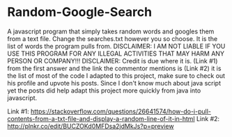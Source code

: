 # Random-Google-Search
A javascript program that simply takes random words and googles them from a text file.
Change the searches.txt however you so choose. It is the list of words the program pulls from.
DISCLAIMER: I AM NOT LIABLE IF YOU USE THIS PROGRAM FOR ANY ILLEGAL ACTIVITIES THAT MAY HARM ANY PERSON OR COMPANY!!!
DISCLAIMER: Credit is due where it is. (Link #1) from the first answer and the link the commentor mentions is (Link #2)
it is the list of most of the code I adapted to this project, make sure to check out his profile and upvote his posts. Since I don't know much about java script yet the posts did help adapt this project more quickly from java into javascript.

Link #1: https://stackoverflow.com/questions/26641574/how-do-i-pull-contents-from-a-txt-file-and-display-a-random-line-of-it-in-html
Link #2: http://plnkr.co/edit/BUCZOKd0MFDsa2jdMkJs?p=preview

